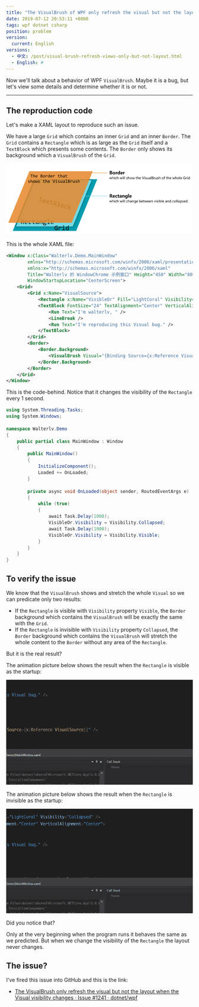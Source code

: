 ```yaml
---
title: "The VisualBrush of WPF only refresh the visual but not the layout"
date: 2019-07-12 20:53:11 +0800
tags: wpf dotnet csharp
position: problem
version:
  current: English
versions:
  - 中文: /post/visual-brush-refresh-views-only-but-not-layout.html
  - English: #
---
```


Now we'll talk about a behavior of WPF `VisualBrush`. Maybe it is a bug, but let's view some details and determine whether it is or not.

---

<div id="toc"></div>

## The reproduction code

Let's make a XAML layout to reproduce such an issue.

We have a large `Grid` which contains an inner `Grid` and an inner `Border`. The `Grid` contains a `Rectangle` which is as large as the `Grid` itself and a `TextBlock` which presents some contents. The `Border` only shows its background which a `VisualBrush` of the `Grid`.

![The layout that can reproduce this issue](/static/posts/2019-07-12-20-12-56.png)

This is the whole XAML file:

```xml
<Window x:Class="Walterlv.Demo.MainWindow"
        xmlns="http://schemas.microsoft.com/winfx/2006/xaml/presentation"
        xmlns:x="http://schemas.microsoft.com/winfx/2006/xaml"
        Title="Walterlv 的 WindowChrome 示例窗口" Height="450" Width="800"
        WindowStartupLocation="CenterScreen">
    <Grid>
        <Grid x:Name="VisualSource">
            <Rectangle x:Name="VisibleOr" Fill="LightCoral" Visibility="Visible" />
            <TextBlock FontSize="24" TextAlignment="Center" VerticalAlignment="Center">
                <Run Text="I'm walterlv, " />
                <LineBreak />
                <Run Text="I'm reproducing this Visual bug." />
            </TextBlock>
        </Grid>
        <Border>
            <Border.Background>
                <VisualBrush Visual="{Binding Source={x:Reference VisualSource}}" />
            </Border.Background>
        </Border>
    </Grid>
</Window>
```

This is the code-behind. Notice that it changes the visibility of the `Rectangle` every 1 second.

```csharp
using System.Threading.Tasks;
using System.Windows;

namespace Walterlv.Demo
{
    public partial class MainWindow : Window
    {
        public MainWindow()
        {
            InitializeComponent();
            Loaded += OnLoaded;
        }

        private async void OnLoaded(object sender, RoutedEventArgs e)
        {
            while (true)
            {
                await Task.Delay(1000);
                VisibleOr.Visibility = Visibility.Collapsed;
                await Task.Delay(1000);
                VisibleOr.Visibility = Visibility.Visible;
            }
        }
    }
}
```

## To verify the issue

We know that the `VisualBrush` shows and stretch the whole `Visual` so we can predicate only two results:

- If the `Rectangle` is visible with `Visibility` property `Visible`, the `Border` background which contains the `VisualBrush` will be exactly the same with the `Grid`.
- If the `Rectangle` is invisible with `Visibility` property `Collapsed`, the `Border` background which contains the `VisualBrush` will stretch the whole content to the `Border` without any area of the `Rectangle`.

But it is the real result?

The animation picture below shows the result when the `Rectangle` is visible as the startup:

![Visible at the beginning](/static/posts/2019-07-12-visual-layout-not-refresh-2.gif)

The animation picture below shows the result when the `Rectangle` is invisible as the startup:

![Invisible at the beginning](/static/posts/2019-07-12-visual-layout-not-refresh.gif)

Did you notice that?

Only at the very beginning when the program runs it behaves the same as we predicted. But when we change the visibility of the `Rectangle` the layout never changes.

## The issue?

I've fired this issue into GitHub and this is the link:

- [The VisualBrush only refresh the visual but not the layout when the Visual visibility changes · Issue #1241 · dotnet/wpf](https://github.com/dotnet/wpf/issues/1241)
